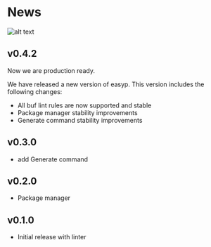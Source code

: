 # News

![alt text](../../public/news-logo.avif)

## v0.4.2

Now we are production ready.

We have released a new version of easyp. This version includes the following changes:

- All buf lint rules are now supported and stable
- Package manager stability improvements
- Generate command stability improvements

## v0.3.0

- add Generate command

## v0.2.0

- Package manager

## v0.1.0

- Initial release with linter
